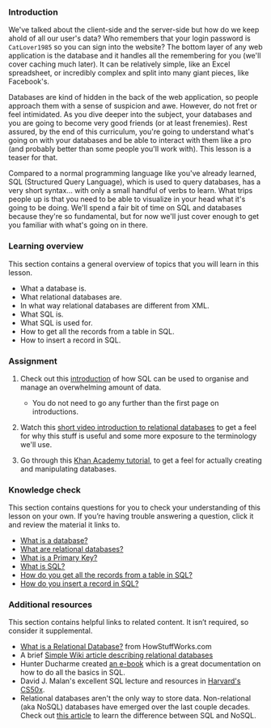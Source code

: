 ### Introduction

We've talked about the client-side and the server-side but how do we keep ahold of all our user's data?  Who remembers that your login password is `CatLover1985` so you can sign into the website?  The bottom layer of any web application is the database and it handles all the remembering for you (we'll cover caching much later). It can be relatively simple, like an Excel spreadsheet, or incredibly complex and split into many giant pieces, like Facebook's.

Databases are kind of hidden in the back of the web application, so people approach them with a sense of suspicion and awe.  However, do not fret or feel intimidated.  As you dive deeper into the subject, your databases and you are going to become very good friends (or at least frenemies).  Rest assured, by the end of this curriculum, you're going to understand what's going on with your databases and be able to interact with them like a pro (and probably better than some people you'll work with).  This lesson is a teaser for that.

Compared to a normal programming language like you've already learned, SQL (Structured Query Language), which is used to query databases, has a very short syntax... with only a small handful of verbs to learn.  What trips people up is that you need to be able to visualize in your head what it's going to be doing.  We'll spend a fair bit of time on SQL and databases because they're so fundamental, but for now we'll just cover enough to get you familiar with what's going on in there.

### Learning overview
This section contains a general overview of topics that you will learn in this lesson.

-   What a database is.
-   What relational databases are.
-   In what way relational databases are different from XML.
-   What SQL is.
-   What SQL is used for.
-   How to get all the records from a table in SQL.
-   How to insert a record in SQL.

### Assignment

<div class="lesson-content__panel" markdown="1">

  1.  Check out this [introduction](https://launchschool.com/books/sql/read/introduction) of how SQL can be used to organise and manage an overwhelming amount of data.
      -   You do not need to go any further than the first page on introductions.

  2.  Watch this [short video introduction to relational databases](http://www.youtube.com/watch?v=z2kbsG8zsLM) to get a feel for why this stuff is useful and some more exposure to the terminology we'll use.
  3.  Go through this [Khan Academy tutorial](https://www.khanacademy.org/computing/hour-of-code/hour-of-sql/v/welcome-to-sql), to get a feel for actually creating and manipulating databases.

</div>

### Knowledge check
This section contains questions for you to check your understanding of this lesson on your own. If you’re having trouble answering a question, click it and review the material it links to.

-   [What is a database?](https://launchschool.com/books/sql/read/introduction#structureddata)
-   [What are relational databases?](https://launchschool.com/books/sql/read/introduction#rdbms)
-   [What is a Primary Key?](https://youtu.be/z2kbsG8zsLM?t=200)
-   [What is SQL?](https://launchschool.com/books/sql/read/introduction#sql)
-   [How do you get all the records from a table in SQL?](https://www.khanacademy.org/computing/hour-of-code/hour-of-code-lessons/hour-of-sql/pt/querying-the-table)
-   [How do you insert a record in SQL?](https://www.khanacademy.org/computing/hour-of-code/hour-of-code-lessons/hour-of-sql/pt/creating-a-table-and-inserting-data)

### Additional resources
This section contains helpful links to related content. It isn’t required, so consider it supplemental.

-   [What is a Relational Database?](http://computer.howstuffworks.com/question599.htm) from HowStuffWorks.com
-   A brief [Simple Wiki article describing relational databases](http://simple.wikipedia.org/wiki/Relational_database)
-   Hunter Ducharme created [an e-book](https://hunter-ducharme.gitbook.io/sql-basics/) which is a great documentation on how to do all the basics in SQL.
-   David J. Malan's excellent SQL lecture and resources in [Harvard's CS50x](https://cs50.harvard.edu/x/2023/weeks/7/).
-   Relational databases aren't the only way to store data. Non-relational (aka NoSQL) databases have emerged over the last couple decades. Check out [this article](https://circleci.com/blog/SQL-vs-NoSQL-databases/) to learn the difference between SQL and NoSQL.
